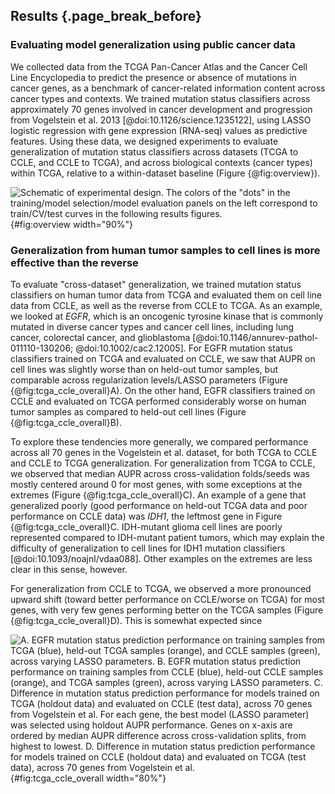 ## Results {.page_break_before}

### Evaluating model generalization using public cancer data

We collected data from the TCGA Pan-Cancer Atlas and the Cancer Cell Line Encyclopedia to predict the presence or absence of mutations in cancer genes, as a benchmark of cancer-related information content across cancer types and contexts.
We trained mutation status classifiers across approximately 70 genes involved in cancer development and progression from Vogelstein et al. 2013 [@doi:10.1126/science.1235122], using LASSO logistic regression with gene expression (RNA-seq) values as predictive features.
Using these data, we designed experiments to evaluate generalization of mutation status classifiers across datasets (TCGA to CCLE, and CCLE to TCGA), and across biological contexts (cancer types) within TCGA, relative to a within-dataset baseline (Figure {@fig:overview}).

![
Schematic of experimental design. The colors of the "dots" in the training/model selection/model evaluation panels on the left correspond to train/CV/test curves in the following results figures.
](images/figure_1.png){#fig:overview width="90%"}

### Generalization from human tumor samples to cell lines is more effective than the reverse

To evaluate "cross-dataset" generalization, we trained mutation status classifiers on human tumor data from TCGA and evaluated them on cell line data from CCLE, as well as the reverse from CCLE to TCGA.
As an example, we looked at _EGFR_, which is an oncogenic tyrosine kinase that is commonly mutated in diverse cancer types and cancer cell lines, including lung cancer, colorectal cancer, and glioblastoma [@doi:10.1146/annurev-pathol-011110-130206; @doi:10.1002/cac2.12005].
For EGFR mutation status classifiers trained on TCGA and evaluated on CCLE, we saw that AUPR on cell lines was slightly worse than on held-out tumor samples, but comparable across regularization levels/LASSO parameters (Figure {@fig:tcga_ccle_overall}A).
On the other hand, EGFR classifiers trained on CCLE and evaluated on TCGA performed considerably worse on human tumor samples as compared to held-out cell lines (Figure {@fig:tcga_ccle_overall}B).

To explore these tendencies more generally, we compared performance across all 70 genes in the Vogelstein et al. dataset, for both TCGA to CCLE and CCLE to TCGA generalization.
For generalization from TCGA to CCLE, we observed that median AUPR across cross-validation folds/seeds was mostly centered around 0 for most genes, with some exceptions at the extremes (Figure {@fig:tcga_ccle_overall}C).
An example of a gene that generalized poorly (good performance on held-out TCGA data and poor performance on CCLE data) was _IDH1_, the leftmost gene in Figure {@fig:tcga_ccle_overall}C.
IDH-mutant glioma cell lines are poorly represented compared to IDH-mutant patient tumors, which may explain the difficulty of generalization to cell lines for IDH1 mutation classifiers [@doi:10.1093/noajnl/vdaa088].
Other examples on the extremes are less clear in this sense, however.

For generalization from CCLE to TCGA, we observed a more pronounced upward shift (toward better performance on CCLE/worse on TCGA) for most genes, with very few genes performing better on the TCGA samples (Figure {@fig:tcga_ccle_overall}D).
This is somewhat expected since
<!-- We first selected the best-performing model (LASSO parameter) for each gene by average AUPR on the TCGA holdout samples. (probably better in methods? -->
<!-- We then compared performance on held-out TCGA samples and CCLE test samples for each holdout cross-validation fold, and visualized the distribution across 8 cross-validation folds -->


![
**A.** _EGFR_ mutation status prediction performance on training samples from TCGA (blue), held-out TCGA samples (orange), and CCLE samples (green), across varying LASSO parameters.
**B.** _EGFR_ mutation status prediction performance on training samples from CCLE (blue), held-out CCLE samples (orange), and TCGA samples (green), across varying LASSO parameters.
**C.** Difference in mutation status prediction performance for models trained on TCGA (holdout data) and evaluated on CCLE (test data), across 70 genes from Vogelstein et al. For each gene, the best model (LASSO parameter) was selected using holdout AUPR performance. Genes on x-axis are ordered by median AUPR difference across cross-validation splits, from highest to lowest.
**D.** Difference in mutation status prediction performance for models trained on CCLE (holdout data) and evaluated on TCGA (test data), across 70 genes from Vogelstein et al.
](images/figure_2.png){#fig:tcga_ccle_overall width="80%"}


